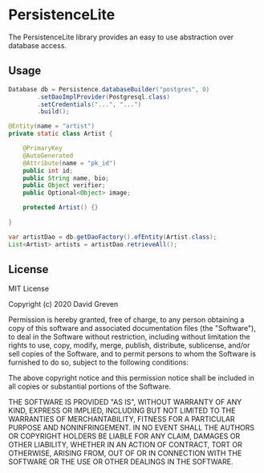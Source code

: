 # PersistenceLite

The PersistenceLite library provides an easy to use abstraction over database access.

## Usage

```java
Database db = Persistence.databaseBuilder("postgres", 0)
        .setDaoImplProvider(Postgresql.class)
        .setCredentials("...", "...")
        .build();
```

```java
@Entity(name = "artist")
private static class Artist {

    @PrimaryKey
    @AutoGenerated
    @Attribute(name = "pk_id")
    public int id;
    public String name, bio;
    public Object verifier;
    public Optional<Object> image;

    protected Artist() {}
    
}

var artistDao = db.getDaoFactory().ofEntity(Artist.class);
List<Artist> artists = artistDao.retrieveAll();
```

## License

MIT License

Copyright (c) 2020 David Greven

Permission is hereby granted, free of charge, to any person obtaining a copy
of this software and associated documentation files (the "Software"), to deal
in the Software without restriction, including without limitation the rights
to use, copy, modify, merge, publish, distribute, sublicense, and/or sell
copies of the Software, and to permit persons to whom the Software is
furnished to do so, subject to the following conditions:

The above copyright notice and this permission notice shall be included in all
copies or substantial portions of the Software.

THE SOFTWARE IS PROVIDED "AS IS", WITHOUT WARRANTY OF ANY KIND, EXPRESS OR
IMPLIED, INCLUDING BUT NOT LIMITED TO THE WARRANTIES OF MERCHANTABILITY,
FITNESS FOR A PARTICULAR PURPOSE AND NONINFRINGEMENT. IN NO EVENT SHALL THE
AUTHORS OR COPYRIGHT HOLDERS BE LIABLE FOR ANY CLAIM, DAMAGES OR OTHER
LIABILITY, WHETHER IN AN ACTION OF CONTRACT, TORT OR OTHERWISE, ARISING FROM,
OUT OF OR IN CONNECTION WITH THE SOFTWARE OR THE USE OR OTHER DEALINGS IN THE
SOFTWARE.
